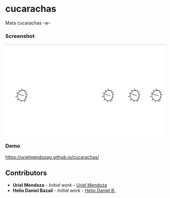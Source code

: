 # cucarachas
Mata cucarachas -w-

### Screenshot
![](assets/ss.png)
### Demo
https://urielmendozag.github.io/cucarachas/
## Contributors

* **Uriel Mendoza** - *Initial work* - [Uriel Mendoza](https://github.com/urielmendozag)
* **Helio Daniel Bazail** - *Initial work* - [Helio Daniel B.](https://github.com/HDaniel999)
